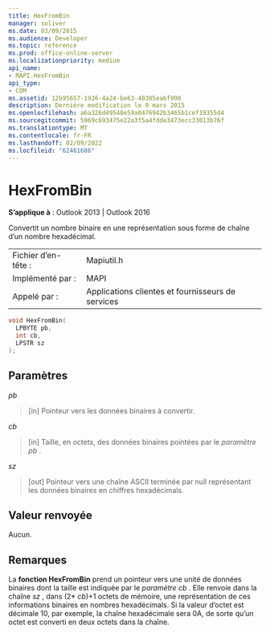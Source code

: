 ```yaml
---
title: HexFromBin
manager: soliver
ms.date: 03/09/2015
ms.audience: Developer
ms.topic: reference
ms.prod: office-online-server
ms.localizationpriority: medium
api_name:
- MAPI.HexFromBin
api_type:
- COM
ms.assetid: 12b95657-1926-4a24-be63-40305ea6f990
description: Dernière modification le 9 mars 2015
ms.openlocfilehash: a6a326d49548e59a0476942b3465b1cef19355d4
ms.sourcegitcommit: 5969c693475e22a3f5a4fdde3473ecc33013b76f
ms.translationtype: MT
ms.contentlocale: fr-FR
ms.lasthandoff: 02/09/2022
ms.locfileid: "62461686"
---
```

# <a name="hexfrombin"></a>HexFromBin

  
  
**S’applique à** : Outlook 2013 | Outlook 2016 
  
Convertit un nombre binaire en une représentation sous forme de chaîne d’un nombre hexadécimal. 
  
|||
|:-----|:-----|
|Fichier d’en-tête :  <br/> |Mapiutil.h  <br/> |
|Implémenté par :  <br/> |MAPI  <br/> |
|Appelé par :  <br/> |Applications clientes et fournisseurs de services  <br/> |
   
```cpp
void HexFromBin(
  LPBYTE pb,
  int cb,
  LPSTR sz
);
```

## <a name="parameters"></a>Paramètres

 _pb_
  
> [in] Pointeur vers les données binaires à convertir. 
    
 _cb_
  
> [in] Taille, en octets, des données binaires pointées par le  _paramètre pb_ . 
    
 _sz_
  
> [out] Pointeur vers une chaîne ASCII terminée par null représentant les données binaires en chiffres hexadécimals.
    
## <a name="return-value"></a>Valeur renvoyée

Aucun.
  
## <a name="remarks"></a>Remarques

La **fonction HexFromBin** prend un pointeur vers une unité de données binaires dont la taille est indiquée par le  _paramètre cb_ . Elle renvoie dans la chaîne _sz_ , dans (2*  _cb_)+1 octets de mémoire, une représentation de ces informations binaires en nombres hexadécimals. Si la valeur d’octet est décimale 10, par exemple, la chaîne hexadécimale sera 0A, de sorte qu’un octet est converti en deux octets dans la chaîne. 
  

